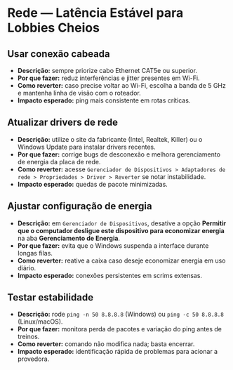 # Rede — Latência Estável para Lobbies Cheios

## Usar conexão cabeada
- **Descrição:** sempre priorize cabo Ethernet CAT5e ou superior.  
- **Por que fazer:** reduz interferências e jitter presentes em Wi-Fi.  
- **Como reverter:** caso precise voltar ao Wi-Fi, escolha a banda de 5 GHz e mantenha linha de visão com o roteador.  
- **Impacto esperado:** ping mais consistente em rotas críticas.

## Atualizar drivers de rede
- **Descrição:** utilize o site da fabricante (Intel, Realtek, Killer) ou o Windows Update para instalar drivers recentes.  
- **Por que fazer:** corrige bugs de desconexão e melhora gerenciamento de energia da placa de rede.  
- **Como reverter:** acesse `Gerenciador de Dispositivos > Adaptadores de rede > Propriedades > Driver > Reverter` se notar instabilidade.  
- **Impacto esperado:** quedas de pacote minimizadas.

## Ajustar configuração de energia
- **Descrição:** em `Gerenciador de Dispositivos`, desative a opção **Permitir que o computador desligue este dispositivo para economizar energia** na aba **Gerenciamento de Energia**.  
- **Por que fazer:** evita que o Windows suspenda a interface durante longas filas.  
- **Como reverter:** reative a caixa caso deseje economizar energia em uso diário.  
- **Impacto esperado:** conexões persistentes em scrims extensas.

## Testar estabilidade
- **Descrição:** rode `ping -n 50 8.8.8.8` (Windows) ou `ping -c 50 8.8.8.8` (Linux/macOS).  
- **Por que fazer:** monitora perda de pacotes e variação do ping antes de treinos.  
- **Como reverter:** comando não modifica nada; basta encerrar.  
- **Impacto esperado:** identificação rápida de problemas para acionar a provedora.
